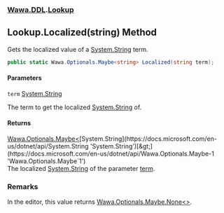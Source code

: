 ### [Wawa.DDL](Wawa.DDL.md 'Wawa.DDL').[Lookup](Lookup.md 'Wawa.DDL.Lookup')

## Lookup.Localized(string) Method

Gets the localized value of a [System.String](https://docs.microsoft.com/en-us/dotnet/api/System.String 'System.String') term.

```csharp
public static Wawa.Optionals.Maybe<string> Localized(string term);
```
#### Parameters

<a name='Wawa.DDL.Lookup.Localized(string).term'></a>

`term` [System.String](https://docs.microsoft.com/en-us/dotnet/api/System.String 'System.String')

The term to get the localized [System.String](https://docs.microsoft.com/en-us/dotnet/api/System.String 'System.String') of.

#### Returns
[Wawa.Optionals.Maybe&lt;](https://docs.microsoft.com/en-us/dotnet/api/Wawa.Optionals.Maybe-1 'Wawa.Optionals.Maybe`1')[System.String](https://docs.microsoft.com/en-us/dotnet/api/System.String 'System.String')[&gt;](https://docs.microsoft.com/en-us/dotnet/api/Wawa.Optionals.Maybe-1 'Wawa.Optionals.Maybe`1')  
The localized [System.String](https://docs.microsoft.com/en-us/dotnet/api/System.String 'System.String') of the parameter [term](Lookup.Localized(string).md#Wawa.DDL.Lookup.Localized(string).term 'Wawa.DDL.Lookup.Localized(string).term').

### Remarks
  
In the editor, this value returns [Wawa.Optionals.Maybe.None&lt;&gt;](https://docs.microsoft.com/en-us/dotnet/api/Wawa.Optionals.Maybe.None--1 'Wawa.Optionals.Maybe.None``1').